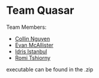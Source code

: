 # Team Quasar
Team Members: 
- [Collin Nguyen](mailto:collin7@uw.edu)
- [Evan McAllister](mailto:mcalliem@uw.edu)
- [Idris Istanbul](mailto:idrisi@uw.edu)
- [Romi Tshiorny](mailto:romit@uw.edu)

executable can be found in the .zip

